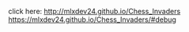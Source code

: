 click here: 
  http://mlxdev24.github.io/Chess_Invaders
  https://mlxdev24.github.io/Chess_Invaders/#debug
